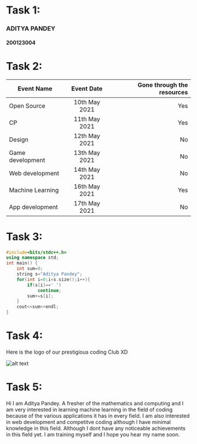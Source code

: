 # Task 1:
### ADITYA PANDEY
#### 200123004

# Task 2:

|Event Name	| Event Date	|Gone through the resources|
|  --------	|:-----------:| ---------------:|
|Open Source|10th May 2021|Yes|
|CP		      |11th May 2021|Yes|
|Design|12th May 2021|No|
|Game development|13th May 2021|No|
|Web development|14th May 2021|No|
|Machine Learning|16th May 2021|Yes|
|App development|17th May 2021|No|

# Task 3:

```C++
#include<bits/stdc++.h>
using namespace std;
int main() {
	int sum=0;
	string s="Aditya Pandey";
	for(int i=0;i<s.size();i++){
		if(s[i]==' ')
			continue;
		sum+=s[i];
	}
	cout<<sum<<endl;
}
```

# Task 4:

Here is the logo of our prestigious coding Club XD

![alt text](https://www.iitg.ac.in/stud/gymkhana/technical/assets/img/resources/codingclubLogo.png)

# Task 5:
Hi I am Aditya Pandey. A fresher of the mathematics and computing and I am very interested in learning machine learning in the field of coding because of the 
various applications it has in every field. I am also interested in web development and competitve coding although I have minimal knowledge in this field.
Although I dont have any noticeable achievements in this field yet. I am training myself and I hope you hear my name soon.
	
